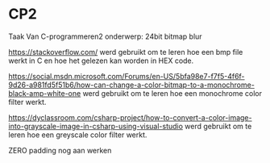 # CP2
Taak Van C-programmeren2 onderwerp: 24bit bitmap blur

https://stackoverflow.com/ werd gebruikt om te leren hoe een bmp file werkt in C en hoe het gelezen kan worden in HEX code.

https://social.msdn.microsoft.com/Forums/en-US/5bfa98e7-f7f5-4f6f-9d26-a981fd5f51b6/how-can-change-a-color-bitmap-to-a-monochrome-black-amp-white-one 
werd gebruikt om te leren hoe een monochrome color filter werkt.

https://dyclassroom.com/csharp-project/how-to-convert-a-color-image-into-grayscale-image-in-csharp-using-visual-studio
werd gebruikt om te leren hoe een greyscale color filter werkt.

ZERO padding nog aan werken
